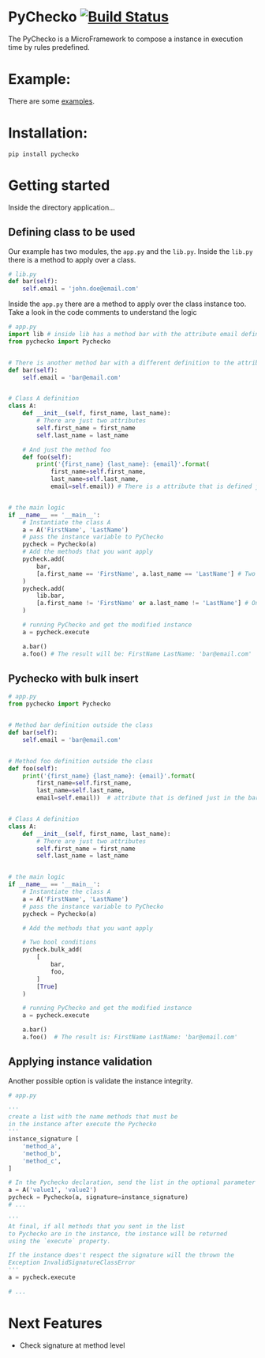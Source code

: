 # PyChecko  [![Build Status](https://travis-ci.org/viniciusfeitosa/pychecko.svg?branch=master)](https://travis-ci.org/viniciusfeitosa/pychecko)

The PyChecko is a MicroFramework to compose a instance in execution time by rules predefined.

# Example:

There are some [examples](example/).

# Installation:

```
pip install pychecko
```

# Getting started

Inside the directory application...

## Defining class to be used

Our example has two modules, the `app.py` and the `lib.py`.
Inside the `lib.py` there is a method to apply over a class.

```python
# lib.py
def bar(self):
    self.email = 'john.doe@email.com'
```

Inside the `app.py` there are a method to apply over the class instance too.
Take a look in the code comments to understand the logic

```python
# app.py
import lib # inside lib has a method bar with the attribute email definition
from pychecko import Pychecko


# There is another method bar with a different definition to the attribute email
def bar(self):
    self.email = 'bar@email.com'


# Class A definition
class A:
    def __init__(self, first_name, last_name):
        # There are just two attributes
        self.first_name = first_name
        self.last_name = last_name

    # And just the method foo
    def foo(self):
        print('{first_name} {last_name}: {email}'.format(
            first_name=self.first_name,
            last_name=self.last_name,
            email=self.email)) # There is a attribute that is defined just in the bar


# the main logic
if __name__ == '__main__':
    # Instantiate the class A
    a = A('FirstName', 'LastName')
    # pass the instance variable to PyChecko
    pycheck = Pychecko(a)
    # Add the methods that you want apply
    pycheck.add(
        bar,
        [a.first_name == 'FirstName', a.last_name == 'LastName'] # Two bool conditions
    )
    pycheck.add(
        lib.bar,
        [a.first_name != 'FirstName' or a.last_name != 'LastName'] # One bool condition
    )

    # running PyChecko and get the modified instance
    a = pycheck.execute

    a.bar()
    a.foo() # The result will be: FirstName LastName: 'bar@email.com'
```

## Pychecko with bulk insert

```python
# app.py
from pychecko import Pychecko


# Method bar definition outside the class
def bar(self):
    self.email = 'bar@email.com'


# Method foo definition outside the class
def foo(self):
    print('{first_name} {last_name}: {email}'.format(
        first_name=self.first_name,
        last_name=self.last_name,
        email=self.email))  # attribute that is defined just in the bar


# Class A definition
class A:
    def __init__(self, first_name, last_name):
        # There are just two attributes
        self.first_name = first_name
        self.last_name = last_name


# the main logic
if __name__ == '__main__':
    # Instantiate the class A
    a = A('FirstName', 'LastName')
    # pass the instance variable to PyChecko
    pycheck = Pychecko(a)

    # Add the methods that you want apply

    # Two bool conditions
    pycheck.bulk_add(
        [
            bar,
            foo,
        ]
        [True]
    )

    # running PyChecko and get the modified instance
    a = pycheck.execute

    a.bar()
    a.foo()  # The result is: FirstName LastName: 'bar@email.com'

```
## Applying instance validation

Another possible option is validate the instance integrity.

```python
# app.py

'''
create a list with the name methods that must be
in the instance after execute the Pychecko
'''
instance_signature [
    'method_a',
    'method_b',
    'method_c',
]

# In the Pychecko declaration, send the list in the optional parameter
a = A('value1', 'value2')
pycheck = Pychecko(a, signature=instance_signature)
# ...

'''
At final, if all methods that you sent in the list
to Pychecko are in the instance, the instance will be returned
using the `execute` property.

If the instance does't respect the signature will the thrown the
Exception InvalidSignatureClassError
'''
a = pycheck.execute

# ...
```

# Next Features

* Check signature at method level
